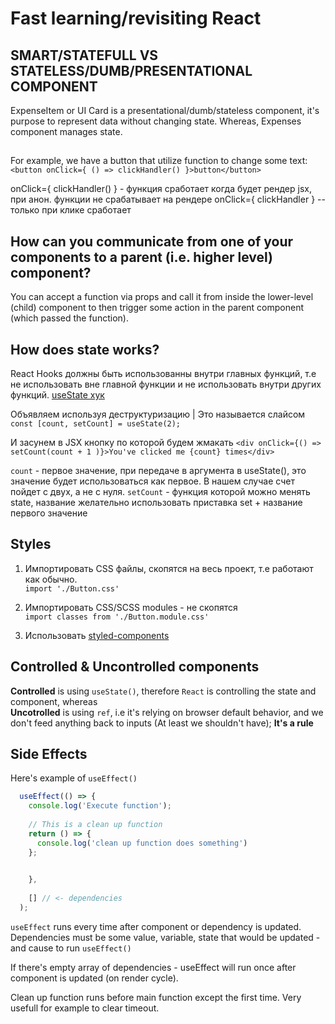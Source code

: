 # Fast learning/revisiting React

## SMART/STATEFULL VS STATELESS/DUMB/PRESENTATIONAL COMPONENT
ExpenseItem or UI Card is a presentational/dumb/stateless component, it's purpose to represent data without changing state.
Whereas, Expenses component manages state.

## 
For example, we have a button that utilize function to change some text:
`<button onClick={ () => clickHandler() }>button</button>`

onClick={ clickHandler() } - функция сработает когда будет рендер jsx, при анон. функции не срабатывает на рендере
onClick={ clickHandler } -- только при клике сработает


## How can you communicate from one of your components to a parent (i.e. higher level) component?

You can accept a function via props and call it from inside the lower-level (child) component to then trigger some action in the parent component (which passed the function).


## How does state works?
React Hooks должны быть использованны внутри главных функций, т.е не использовать вне главной функции и не использовать внутри других функций.
[useState хук](https://reactjs.org/docs/hooks-state.html)

Объявляем используя деструктуризацию | Это называется слайсом
`const [count, setCount] = useState(2);`

И засунем в JSX кнопку по которой будем жмакать
`<div onClick={() => setCount(count + 1 )}>You've clicked me {count} times</div>`

`count` - первое значение, при передаче в аргумента в useState(), это значение будет использоваться как первое. В нашем случае счет пойдет с двух, а не с нуля.
`setCount` - функция которой можно менять state, название желательно использовать 
приставка set + название первого значение


## Styles
1. Импортировать CSS файлы, скопятся на весь проект, т.е работают как обычно.<br>
  `import './Button.css'`

2. Импортировать CSS/SCSS modules - не скопятся <br>
  `import classes from './Button.module.css'`

3. Использовать [styled-components](https://styled-components.com/docs/basics)


## Controlled & Uncontrolled components
<b>Controlled</b> is using ``useState()``, therefore `React` is controlling the state and component, whereas <br>
<b>Uncotrolled</b>  is using `ref`, i.e it's relying on browser default behavior, and we don't feed anything back to inputs (At least we shouldn't have); <b>It's a rule</b>
  
## Side Effects
Here's example of `useEffect()`

```javascript 
  useEffect(() => {
    console.log('Execute function');
    
    // This is a clean up function
    return () => {
      console.log('clean up function does something')
    };

  
    }, 
    
    [] // <- dependencies
  );
```

`useEffect` runs every time after component or dependency is updated.
Dependencies must be some value, variable, state that would be updated - and cause to run `useEffect()`

If there's empty array of dependencies - useEffect will run once after component is updated (on render cycle).

Clean up function runs before main function except the first time. Very usefull for example to clear timeout.